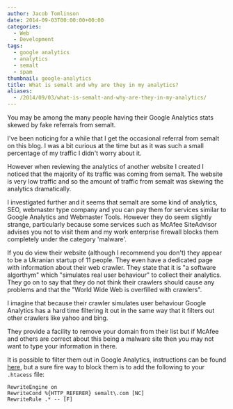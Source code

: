 ```yaml
---
author: Jacob Tomlinson
date: 2014-09-03T00:00:00+00:00
categories:
  - Web
  - Development
tags:
  - google analytics
  - analytics
  - semalt
  - spam
thumbnail: google-analytics
title: What is semalt and why are they in my analytics?
aliases:
  - /2014/09/03/what-is-semalt-and-why-are-they-in-my-analytics/
---
```



You may be among the many people having their Google Analytics stats skewed by
fake referrals from semalt.

I've been noticing for a while that I get the occasional referral from semalt
on this blog. I was a bit curious at the time but as it was such a small percentage
of my traffic I didn't worry about it.

However when reviewing the analytics of another website I created I noticed that
the majority of its traffic was coming from semalt. The website is very low traffic
and so the amount of traffic from semalt was skewing the analytics dramatically.

I investigated further and it seems that semalt are some kind of analytics, SEO,
webmaster type company and you can pay them for services similar to Google
Analytics and Webmaster Tools. However they do seem slightly strange, particularly
because some services such as McAfee SiteAdvisor advises you not to visit them and
my work enterprise firewall blocks them completely under the category 'malware'.

If you do view their website (although I recommend you don't) they appear to be
a Ukranian startup of 11 people. They even have a dedicated page with information
about their web crawler. They state that it is "a software algorthym" which "simulates
real user behaviour" to collect their analytics. They go on to say that they do not
think their crawlers should cause any problems and that the "World Wide Web is
overfilled with crawlers".

I imagine that because their crawler simulates user behaviour Google Analytics has
a hard time filtering it out in the same way that it filters out other crawlers
like yahoo and bing.

They provide a facility to remove your domain from their list but if McAfee and others
are correct about this being a malware site then you may not want to type your
information in there.

It is possible to filter them out in Google Analytics, instructions can be found
[here][1], but a sure fire way to block them is to add the following to your
`.htacess` file:

```
RewriteEngine on
RewriteCond %{HTTP_REFERER} semalt\.com [NC]
RewriteRule .* -- [F]
```

[1]: https://productforums.google.com/forum/#!topic/analytics/ePCUyPkDVvs
